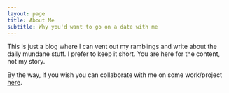 ```yaml
---
layout: page
title: About Me
subtitle: Why you'd want to go on a date with me
---
```


This is just a blog where I can vent out my ramblings and write about the daily mundane stuff. 
I prefer to keep it short. You are here for the content, not my story. 

By the way, if you wish you can collaborate with me on some work/project <a href="https://github.com/InvincibleJuggernaut">here</a>.


